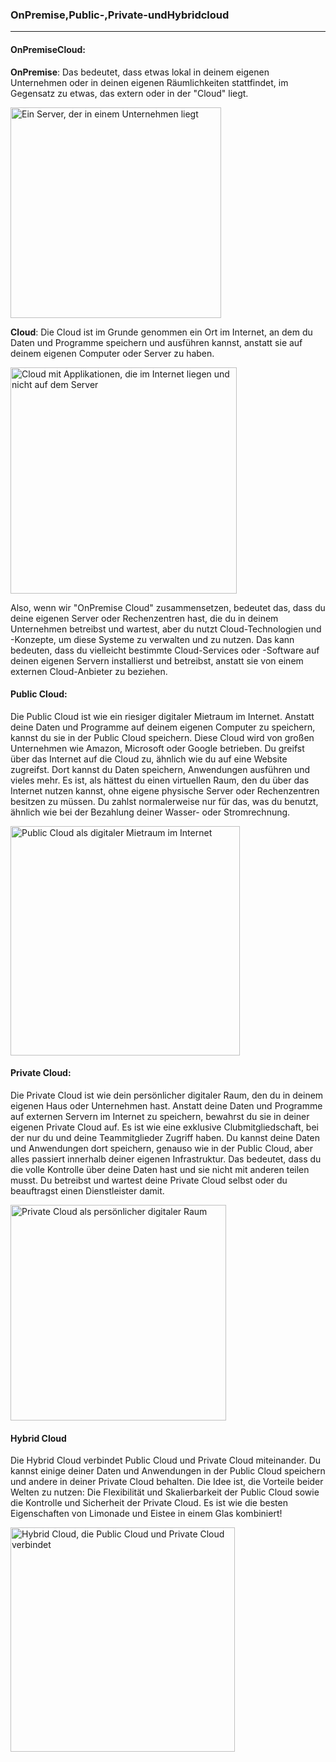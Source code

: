 ### OnPremise,Public-,Private-undHybridcloud

---

#### OnPremiseCloud:

**OnPremise**: Das bedeutet, dass etwas lokal in deinem eigenen Unternehmen oder in deinen eigenen Räumlichkeiten stattfindet, im Gegensatz zu etwas, das extern oder in der "Cloud" liegt.



<img src="https://th.bing.com/th/id/OIG3.eFoxmLozzdRSF12B8QMG?w=1024&h=1024&rs=1&pid=ImgDetMain" title="" alt="Ein Server, der in einem Unternehmen liegt" width="337">



**Cloud**: Die Cloud ist im Grunde genommen ein Ort im Internet, an dem du Daten und Programme speichern und ausführen kannst, anstatt sie auf deinem eigenen Computer oder Server zu haben.



<img title="" src="https://th.bing.com/th/id/OIG2.FilHENs6g6fhOh_1NqbD?pid=ImgGn" alt="Cloud mit Applikationen, die im Internet liegen und nicht auf dem Server" width="362">



Also, wenn wir "OnPremise Cloud" zusammensetzen, bedeutet das, dass du deine eigenen Server oder Rechenzentren hast, die du in deinem Unternehmen betreibst und wartest, aber du nutzt Cloud-Technologien und -Konzepte, um diese Systeme zu verwalten und zu nutzen. Das kann bedeuten, dass du vielleicht bestimmte Cloud-Services oder -Software auf deinen eigenen Servern installierst und betreibst, anstatt sie von einem externen Cloud-Anbieter zu beziehen.



#### Public Cloud:

Die Public Cloud ist wie ein riesiger digitaler Mietraum im Internet. Anstatt deine Daten und Programme auf deinem eigenen Computer zu speichern, kannst du sie in der Public Cloud speichern. Diese Cloud wird von großen Unternehmen wie Amazon, Microsoft oder Google betrieben. Du greifst über das Internet auf die Cloud zu, ähnlich wie du auf eine Website zugreifst. Dort kannst du Daten speichern, Anwendungen ausführen und vieles mehr. Es ist, als hättest du einen virtuellen Raum, den du über das Internet nutzen kannst, ohne eigene physische Server oder Rechenzentren besitzen zu müssen. Du zahlst normalerweise nur für das, was du benutzt, ähnlich wie bei der Bezahlung deiner Wasser- oder Stromrechnung.



<img title="" src="https://th.bing.com/th/id/OIG1.MxEzcUC3beD9CeDHCGAx?pid=ImgGn" alt="Public Cloud als digitaler Mietraum im Internet" width="367">



#### Private Cloud:

Die Private Cloud ist wie dein persönlicher digitaler Raum, den du in deinem eigenen Haus oder Unternehmen hast. Anstatt deine Daten und Programme auf externen Servern im Internet zu speichern, bewahrst du sie in deiner eigenen Private Cloud auf. Es ist wie eine exklusive Clubmitgliedschaft, bei der nur du und deine Teammitglieder Zugriff haben. Du kannst deine Daten und Anwendungen dort speichern, genauso wie in der Public Cloud, aber alles passiert innerhalb deiner eigenen Infrastruktur. Das bedeutet, dass du die volle Kontrolle über deine Daten hast und sie nicht mit anderen teilen musst. Du betreibst und wartest deine Private Cloud selbst oder du beauftragst einen Dienstleister damit.

<img src="https://th.bing.com/th/id/OIG4.vNBHa.4YPEPbgRzOyMUt?pid=ImgGn" title="" alt="Private Cloud als persönlicher digitaler Raum" width="345">



#### Hybrid Cloud

Die Hybrid Cloud verbindet Public Cloud und Private Cloud miteinander. Du kannst einige deiner Daten und Anwendungen in der Public Cloud speichern und andere in deiner Private Cloud behalten. Die Idee ist, die Vorteile beider Welten zu nutzen: Die Flexibilität und Skalierbarkeit der Public Cloud sowie die Kontrolle und Sicherheit der Private Cloud. Es ist wie die besten Eigenschaften von Limonade und Eistee in einem Glas kombiniert!

<img src="https://th.bing.com/th/id/OIG1.qoj47NnhF0mVs5RGgOHo?w=1024&h=1024&rs=1&pid=ImgDetMain" title="" alt="Hybrid Cloud, die Public Cloud und Private Cloud verbindet" width="359">
